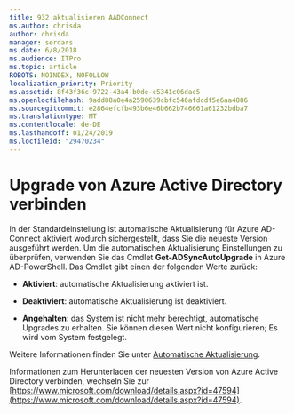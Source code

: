 ```yaml
---
title: 932 aktualisieren AADConnect
ms.author: chrisda
author: chrisda
manager: serdars
ms.date: 6/8/2018
ms.audience: ITPro
ms.topic: article
ROBOTS: NOINDEX, NOFOLLOW
localization_priority: Priority
ms.assetid: 8f43f36c-9722-43a4-b0de-c5341c06dac5
ms.openlocfilehash: 9add88a0e4a2590639cbfc546afdcdf5e6aa4886
ms.sourcegitcommit: e2864efcfb493b6e46b662b746661a61232bdba7
ms.translationtype: MT
ms.contentlocale: de-DE
ms.lasthandoff: 01/24/2019
ms.locfileid: "29470234"
---
```

# <a name="upgrade-azure-ad-connect"></a>Upgrade von Azure Active Directory verbinden

In der Standardeinstellung ist automatische Aktualisierung für Azure AD-Connect aktiviert wodurch sichergestellt, dass Sie die neueste Version ausgeführt werden. Um die automatischen Aktualisierung Einstellungen zu überprüfen, verwenden Sie das Cmdlet **Get-ADSyncAutoUpgrade** in Azure AD-PowerShell. Das Cmdlet gibt einen der folgenden Werte zurück: 
  
- **Aktiviert**: automatische Aktualisierung aktiviert ist. 
    
- **Deaktiviert**: automatische Aktualisierung ist deaktiviert. 
    
- **Angehalten**: das System ist nicht mehr berechtigt, automatische Upgrades zu erhalten. Sie können diesen Wert nicht konfigurieren; Es wird vom System festgelegt. 
    
Weitere Informationen finden Sie unter [Automatische Aktualisierung](https://docs.microsoft.com/azure/active-directory/connect/active-directory-aadconnect-feature-automatic-upgrade).
  
Informationen zum Herunterladen der neuesten Version von Azure Active Directory verbinden, wechseln Sie zur [https://www.microsoft.com/download/details.aspx?id=47594](https://www.microsoft.com/download/details.aspx?id=47594).
  

